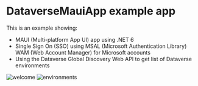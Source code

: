 # DataverseMauiApp example app

This is an example showing:

- MAUI (Multi-platform App UI) app using .NET 6
- Single Sign On (SSO) using MSAL (Microsoft Authentication Library) WAM (Web Account Manager) for Microsoft accounts
- Using the Dataverse Global Discovery Web API to get list of Dataverse environments

![welcome](DataverseMauiApp/welcome.png)
![environments](DataverseMauiApp/environments.png)
